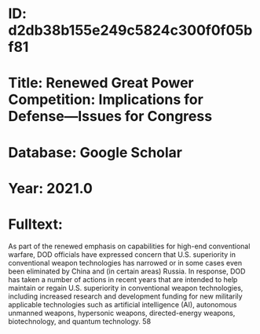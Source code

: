 # ID: d2db38b155e249c5824c300f0f05bf81
# Title: Renewed Great Power Competition: Implications for Defense—Issues for Congress
# Database: Google Scholar
# Year: 2021.0
# Fulltext:
As part of the renewed emphasis on capabilities for high-end conventional warfare, DOD officials have expressed concern that U.S. superiority in conventional weapon technologies has narrowed or in some cases even been eliminated by China and (in certain areas) Russia.
In response, DOD has taken a number of actions in recent years that are intended to help maintain or regain U.S. superiority in conventional weapon technologies, including increased research and development funding for new militarily applicable technologies such as artificial intelligence (AI), autonomous unmanned weapons, hypersonic weapons, directed-energy weapons, biotechnology, and quantum technology.
58
